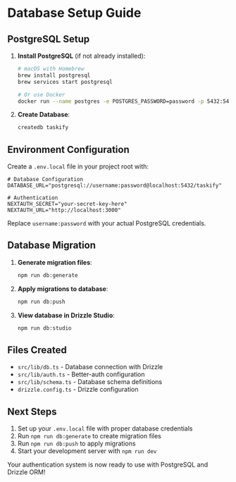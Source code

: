 # Database Setup Guide

## PostgreSQL Setup

1. **Install PostgreSQL** (if not already installed):

   ```bash
   # macOS with Homebrew
   brew install postgresql
   brew services start postgresql

   # Or use Docker
   docker run --name postgres -e POSTGRES_PASSWORD=password -p 5432:5432 -d postgres
   ```

2. **Create Database**:
   ```bash
   createdb taskify
   ```

## Environment Configuration

Create a `.env.local` file in your project root with:

```env
# Database Configuration
DATABASE_URL="postgresql://username:password@localhost:5432/taskify"

# Authentication
NEXTAUTH_SECRET="your-secret-key-here"
NEXTAUTH_URL="http://localhost:3000"
```

Replace `username:password` with your actual PostgreSQL credentials.

## Database Migration

1. **Generate migration files**:

   ```bash
   npm run db:generate
   ```

2. **Apply migrations to database**:

   ```bash
   npm run db:push
   ```

3. **View database in Drizzle Studio**:
   ```bash
   npm run db:studio
   ```

## Files Created

- `src/lib/db.ts` - Database connection with Drizzle
- `src/lib/auth.ts` - Better-auth configuration
- `src/lib/schema.ts` - Database schema definitions
- `drizzle.config.ts` - Drizzle configuration

## Next Steps

1. Set up your `.env.local` file with proper database credentials
2. Run `npm run db:generate` to create migration files
3. Run `npm run db:push` to apply migrations
4. Start your development server with `npm run dev`

Your authentication system is now ready to use with PostgreSQL and Drizzle ORM!


